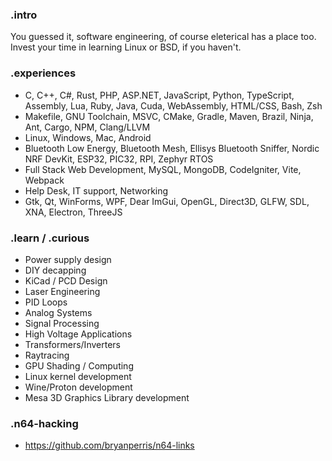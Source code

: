 ### .intro
You guessed it, software engineering, of course eleterical has a place too. Invest your time in learning Linux or BSD, if you haven't.

### .experiences
* C, C++, C#, Rust, PHP, ASP.NET, JavaScript, Python, TypeScript, Assembly, Lua, Ruby, Java, Cuda, WebAssembly, HTML/CSS, Bash, Zsh
* Makefile, GNU Toolchain, MSVC, CMake, Gradle, Maven, Brazil, Ninja, Ant, Cargo, NPM, Clang/LLVM
* Linux, Windows, Mac, Android
* Bluetooth Low Energy, Bluetooth Mesh, Ellisys Bluetooth Sniffer, Nordic NRF DevKit, ESP32, PIC32, RPI, Zephyr RTOS
* Full Stack Web Development, MySQL, MongoDB, CodeIgniter, Vite, Webpack
* Help Desk, IT support, Networking
* Gtk, Qt, WinForms, WPF, Dear ImGui, OpenGL, Direct3D, GLFW, SDL, XNA, Electron, ThreeJS

### .learn / .curious
* Power supply design
* DIY decapping
* KiCad / PCD Design
* Laser Engineering
* PID Loops
* Analog Systems
* Signal Processing
* High Voltage Applications
* Transformers/Inverters
* Raytracing
* GPU Shading / Computing
* Linux kernel development
* Wine/Proton development
* Mesa 3D Graphics Library development

### .n64-hacking
* https://github.com/bryanperris/n64-links
